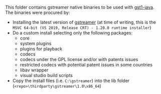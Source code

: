 This folder contains gstreamer native binaries to be used with [gst1-java](https://github.com/gstreamer-java/gst1-java-core).  The binaries were procured by:
- Installing the latest version of [gstreamer](https://gstreamer.freedesktop.org/download/) (at time of writing, this is the `MSVC 64-bit (VS 2019, Release CRT) - 1.20.0 runtime installer`)
- Do a custom install selecting only the following packages:
  - core
  - system plugins
  - plugins for playback
  - codecs
  - codecs under the GPL license and/or with patents issues
  - restricted codecs with potential patent issues in some countries
  - libav wrapper
  - visual studio build scripts
- Copy the install files (i.e. `C:\gstreamer`) into the lib folder (`<repo>\thirdparty\gstreamer\1.0\x86_64`)